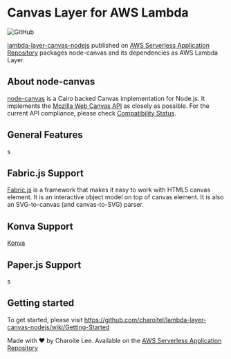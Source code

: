 # Canvas Layer for AWS Lambda

![GitHub](https://img.shields.io/github/license/charoitel/lambda-layer-canvas-nodejs)

[lambda-layer-canvas-nodejs](https://github.com/charoitel/lambda-layer-canvas-nodejs) published on [AWS Serverless Application Repository](https://serverlessrepo.aws.amazon.com/applications/arn:aws:serverlessrepo:us-east-1:990551184979:applications~lambda-layer-canvas-nodejs) packages node-canvas and its dependencies as AWS Lambda Layer.

## About node-canvas

[node-canvas](https://github.com/Automattic/node-canvas) is a Cairo backed Canvas implementation for Node.js. It implements the [Mozilla Web Canvas API](https://developer.mozilla.org/en-US/docs/Web/API/Canvas_API) as closely as possible. For the current API compliance, please check [Compatibility Status](https://github.com/Automattic/node-canvas/wiki/Compatibility-Status).

## General Features

s

## Fabric.js Support

[Fabric.js](https://github.com/fabricjs/fabric.js) is a framework that makes it easy to work with HTML5 canvas element. It is an interactive object model on top of canvas element. It is also an SVG-to-canvas (and canvas-to-SVG) parser.

## Konva Support

[Konva](https://github.com/konvajs/konva) 


## Paper.js Support

s

## Getting started

To get started, please visit https://github.com/charoitel/lambda-layer-canvas-nodejs/wiki/Getting-Started

Made with ❤️ by Charoite Lee. Available on the [AWS Serverless Application Repository](https://aws.amazon.com/serverless)
